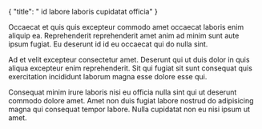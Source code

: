 {
  "title": " id labore laboris cupidatat officia"
}

Occaecat et quis quis excepteur commodo amet occaecat laboris enim aliquip ea. Reprehenderit reprehenderit amet anim ad minim sunt aute ipsum fugiat. Eu deserunt id id eu occaecat qui do nulla sint.

Ad et velit excepteur consectetur amet. Deserunt qui ut duis dolor in quis aliqua excepteur enim reprehenderit. Sit qui fugiat sit sunt consequat quis exercitation incididunt laborum magna esse dolore esse qui.

Consequat minim irure laboris nisi eu officia nulla sint qui ut deserunt commodo dolore amet. Amet non duis fugiat labore nostrud do adipisicing magna qui consequat tempor labore. Nulla cupidatat non eu nisi ipsum ut amet.